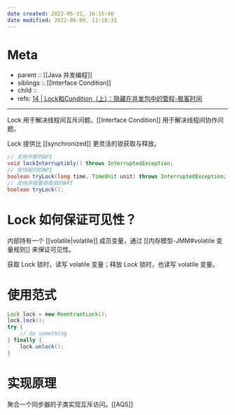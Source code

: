 ```yaml
---
date created: 2022-05-31, 16:15:46
date modified: 2022-06-09, 11:18:31
---
```


# Meta

- parent :: [[Java 并发编程]]
- siblings :: [[Interface Condition]]
- child ::
- refs: [14 | Lock和Condition（上）：隐藏在并发包中的管程-极客时间](https://time.geekbang.org/column/article/87779)

---

Lock 用于解决线程间互斥问题。[[Interface Condition]] 用于解决线程间协作问题。

Lock 提供比 [[synchronized]] 更灵活的锁获取与释放。

```java
// 支持中断的API
void lockInterruptibly() throws InterruptedException;
// 支持超时的API
boolean tryLock(long time, TimeUnit unit) throws InterruptedException;
// 支持非阻塞获取锁的API
boolean tryLock();
```

# Lock 如何保证可见性？

内部持有一个 [[volatile|volatile]] 成员变量，通过 [[内存模型-JMM#volatile 变量规则]] 来保证可见性。

获取 Lock 锁时，读写 volatile 变量；释放 Lock 锁时，也读写 volatile 变量。

# 使用范式

```java
Lock lock = new ReentrantLock();
lock.lock();
try {
    // do something
} finally {
    lock.unlock();
}
```

# 实现原理

聚合一个同步器的子类实现互斥访问。[[AQS]]
